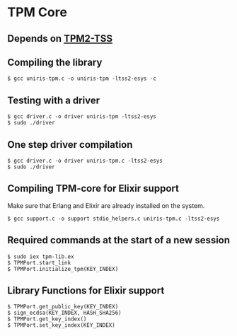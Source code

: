 # TPM Core
## Depends on [TPM2-TSS](https://github.com/tpm2-software/tpm2-tss)

## Compiling the library
```console
$ gcc uniris-tpm.c -o uniris-tpm -ltss2-esys -c
```

## Testing with a driver
```console
$ gcc driver.c -o driver uniris-tpm -ltss2-esys
$ sudo ./driver
```

## One step driver compilation
```console
$ gcc driver.c -o driver uniris-tpm.c -ltss2-esys
$ sudo ./driver
```

## Compiling TPM-core for Elixir support
Make sure that Erlang and Elixir are already installed on the system.
```console
$ gcc support.c -o support stdio_helpers.c uniris-tpm.c -ltss2-esys
```

## Required commands at the start of a new session
```console
$ sudo iex tpm-lib.ex
$ TPMPort.start_link
$ TPMPort.initialize_tpm(KEY_INDEX)
```

## Library Functions for Elixir support
```console
$ TPMPort.get_public_key(KEY_INDEX)
$ sign_ecdsa(KEY_INDEX, HASH_SHA256)
$ TPMPort.get_key_index()
$ TPMPort.set_key_index(KEY_INDEX)
```
